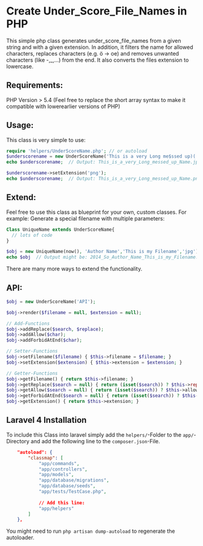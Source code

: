 Create Under_Score_File_Names in PHP
================

This simple php class generates under_score_file_names from a given string and with a given extension.
In addition, it filters the name for allowed characters, replaces characters (e.g. ö -> oe) and removes unwanted characters (like -,_,...) from the end. It also converts the files extension to lowercase.

Requirements:
----------------
PHP Version > 5.4 (Feel free to replace the short array syntax to make it compatible with lowerearlier versions of PHP)

Usage:
----------------
This class is very simple to use:

```php
require 'helpers/UnderScoreName.php'; // or autoload
$underscorename = new UnderScoreName('This is a very Long me$ssed up)( Name','jPg');
echo $underscorename;  // Output: This_is_a_very_Long_messed_up_Name.jpg

$underscorename->setExtension('png');
echo $underscorename;  // Output: This_is_a_very_Long_messed_up_Name.png
```

Extend:
----------------
Feel free to use this class as blueprint for your own, custom classes. For example: Generate a special filename with multiple parameters:

```php
Class UniqueName extends UnderScoreName{
  // lots of code
}

$obj = new UniqueName(now(), 'Author Name','This is my Filename','jpg');
echo $obj  // Output might be: 2014_So_Author_Name_This_is_my_Filename.jpg
```

There are many more ways to extend the functionality.

API:
----------------
```php
$obj = new UnderScoreName('API');

$obj->render($filename = null, $extension = null);

// Add-Functions
$obj->addReplace($search, $replace);
$obj->addAllow($char);
$obj->addForbidAtEnd($char);

// Setter-Functions
$obj->setFilename($filename) { $this->filename = $filename; }
$obj->setExtension($extension) { $this->extension = $extension; }

// Getter-Functions
$obj->getFilename() { return $this->filename; }
$obj->getReplace($search = null) { return (isset($search)) ? $this->replace[$search] : $this->replace; }
$obj->getAllow($search = null) { return (isset($search)) ? $this->allow[$search] : $this->allow; }
$obj->getForbidAtEnd($search = null) { return (isset($search)) ? $this->forbidAtEnd[$search] : $this->forbidAtEnd; }
$obj->getExtension() { return $this->extension; }
```
Laravel 4 Installation
----------------
To include this Class into laravel simply add the ```helpers/```-Folder to the ```app/```-Directory and add the following line to the ```composer.json```-File.
```json
	"autoload": {
		"classmap": [
			"app/commands",
			"app/controllers",
			"app/models",
			"app/database/migrations",
			"app/database/seeds",
			"app/tests/TestCase.php",
			
			// Add this line:
			"app/helpers"
		]
	},

```

You might need to run ```php artisan dump-autoload``` to regenerate the autoloader.
